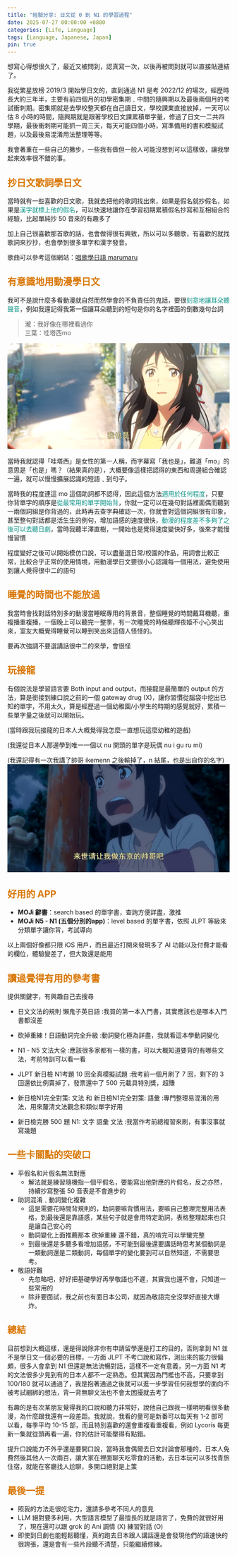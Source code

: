 ```yaml
---
title: "經驗分享: 日文從 0 到 N1 的學習過程"
date: 2025-07-27 00:00:00 +0800
categories: [Life, Language]
tags: [Language, Japanese, Japan]
pin: true
---
```


想寫心得想很久了，最近又被問到，認真寫一次，以後再被問到就可以直接貼連結了。

我從繁星放榜 2019/3 開始學日文的，直到通過 N1 是考 2022/12 的場次，經歷時長大約三年半，主要有前四個月的初學密集期﹑中間的隨興期以及最後兩個月的考試衝刺期。密集期就是去學校整天都在自己讀日文，學校課業直接放掉，一天可以估 8 小時的時間，隨興期就是跟著學校日文課累積單字量，修過了日文一二共四學期，最後衝刺期可能抓一周三天，每天可能四個小時，寫準備用的書和模擬試題，以及最後易混淆用法整理等等。

我會著重在一些自己的撇步，一些我有做但一般人可能沒想到可以這樣做，讓我學起來效率很不錯的事。

<h2 id="jp-song" style="color: #d97706;">抄日文歌詞學日文</h2>

當時就有一些喜歡的日文歌，我就去把他的歌詞找出來，如果是假名就抄假名，如果是<span style="color: #0d9488">漢字就標上他的假名</span>，可以快速地讓你在學習初期累積假名抄寫和互相組合的經驗，比起單純抄 50 音來的有趣多了

加上自己很喜歡那首歌的話，也會做得很有興致，所以可以多聽歌，有喜歡的就找歌詞來抄抄，也會學到很多單字和漢字發音。

歌曲可以參考這個網站：[唱歌學日語 marumaru](https://www.marumaru-x.com/japanese-song)

<h2 id="anime" style="color: #d97706;">有意識地用動漫學日文</h2>

我可不是說什麼多看動漫就自然而然學會的不負責任的鬼話，要很<span style="color: #0d9488">刻意地讓耳朵聽聲音</span>，例如我還記得我第一個讓耳朵聽到的短句是你的名字裡面的倒數幾句台詞

>瀧：我好像在哪裡看過你<br>三葉：哇塔西mo

![我也是](/assets/img/watashimo.png)

當時我就認得「哇塔西」是女性的第一人稱，而字幕寫「我也是」，難道「mo」的意思是「也是」嗎？（結果真的是），大概要像這樣把認得的東西和周邊組合確認一遍，就可以慢慢擴展認識的短語﹑到句子。

當時我的程度連這 mo 這個助詞都不認得，因此這個方法<span style="color: #0d9488">適用於任何程度</span>，只要你背單字的順序是<span style="color: #0d9488">從最常用的單字開始背</span>，你就一定可以在幾句對話裡面偶而聽到一兩個詞組是你背過的，此時再去查字典確認一次，你就會對這個詞組很有印象，甚至整句對話都是活生生的例句，增加語感的速度很快，<span style="color: #0d9488">動漫的程度差不多夠了之後可以去聽日劇</span>，當時我聽半澤直樹，一開始也是覺得速度變快好多，後來才能慢慢習慣

程度變好之後可以開始模仿口說，可以盡量選日常/校園的作品，用詞會比較正常，比較合乎正常的使用情境，用動漫學日文要很小心認識每一個用法，避免使用到讓人覺得很中二的語句

<h2 id="dream" style="color: #d97706;">睡覺的時間也不能放過</h2>

我當時會找對話特別多的動漫當睡眠專用的背景音，整個睡覺的時間戴耳機聽，重複播重複播，一個晚上可以聽完一整季，有一次睡覺的時候聽輝夜姬不小心笑出來，室友大概覺得睡覺可以睡到笑出來這個人怪怪的。

要再次強調不要選講話很中二的來學，會很怪

<h2 id="siritori" style="color: #d97706;">玩接龍</h2>

有個說法是學習語言要 Both input and output，而接龍是最簡單的 output 的方法，算是銜接到練口說之前的一個 gateway drug (X)，讓你習慣從腦袋中挖出已知的單字，不用太久，算是經歷過一個幼稚園/小學生的時期的感覺就好，累積一些單字量之後就可以開始玩。

(當時跟我玩接龍的日本人大概覺得我怎麼一直想玩這麼幼稚的遊戲)

(我還從日本人那邊學到唯一一個以 nu 開頭的單字是玩偶 nu i gu ru mi)

(我還記得有一次我講了帥哥 ikemenn 之後輸掉了，n 結尾，也是出自你的名字)
![ikemen](/assets/img/ikemen.png)

<h2 id="apps" style="color: #d97706;">好用的 APP</h2>

- **MOJi 辭書**：search based 的單字書，查詢方便詳盡，激推
- **MOJi N5 - N1 (五個分別的app)**：level based 的單字書，依照 JLPT 等級來分類單字讓你背，考試導向

以上兩個好像都只限 iOS 用戶，而且最近打開來發現多了 AI 功能以及付費才能看的欄位，體驗變差了，但大致還是能用

<h2 id="books" style="color: #d97706;">讀過覺得有用的參考書</h2>

提供關鍵字，有興趣自己去搜尋

- 日文文法的規則 懶鬼子英日語
:我買的第一本入門書，其實應該也是哪本入門書都沒差

- 砍掉重練！日語動詞完全升級
:動詞變化極為詳盡，我就看這本學動詞變化

- N1 - N5 文法大全
:應該很多家都有一樣的書，可以大概知道要背的有哪些文法，考前特訓可以看一看

- JLPT 新日檢 N1考題 10 回全真模擬試題
:我考前一個月刷了 7 回，剩下的 3 回還依比例賣掉了，發票還中了 500 元載具特別獎，超賺

- 新日檢N1完全對策: 文法 和 新日檢N1完全對策: 語彙
:專門整理易混淆的用法，用來釐清文法觀念和類似單字好用

- 新日檢完勝 500 題 N1: 文字 語彙 文法
:我當作考前總複習來刷，有事沒事就寫幾題

<h2 id="breakpoints" style="color: #d97706;">一些卡關點的突破口</h2>

- 平假名和片假名無法對應
    - 解法就是練習隨機指一個平假名，要能寫出他對應的片假名，反之亦然，持續抄寫整張 50 音表是不會進步的
- 助詞混淆﹑動詞變化複雜
    - 這是需要花時間背規則的，助詞要嘛背慣用法，要嘛自己整理完整用法表格，到最後還是靠語感，某些句子就是會用特定助詞，表格整理起來也只是讓自己安心的
    - 動詞變化上面推薦那本 砍掉重練 還不錯，真的啃完可以學蠻完整
    - 到最後還是多聽多看增加語感，不可能到最後還要講話時思考某個動詞是一類動詞還是二類動詞，每個單字的變化要到可以自然知道，不需要思考。
- 敬語好難
    - 先忽略吧，好好把基礎學好再學敬語也不遲，其實我也還不會，只知道一些常用的
    - 除非要面試，我之前也有面日本公司，就因為敬語完全沒學好直接大爆炸。

<h2 id="summary" style="color: #d97706;">總結</h2>

目前想到大概這樣，還是得說除非你有申請留學還是打工的目的，否則拿到 N1 並不是學日文一個必要的目標，一方面 JLPT 不考口說和寫作，測出來的能力很偏頗，很多人會拿到 N1 但還是無法流暢對話，這樣不一定有意義，另一方面 N1 考的文法很多少見到有的日本人都不一定熟悉。但其實因為門檻也不高，只要拿到 100/180 就可以通過了，我是抱著通過之後就可以進一步學習任何我想學的面向不被考試綑綁的想法，背一背無聊文法也不會太困擾就去考了

有趣的是有次某朋友覺得我的口說和聽力非常好，說他自己跟我一樣明明看很多動漫，為什麼跟我還有一段差距。我就說，我看的量可是新番可以每天有 1-2 部可以看，每季平均 10-15 部，而且特別喜歡的還會重複看重複看，例如 Lycoris 每更新一集就從頭再看一遍，你的估計可能壓得有點錯。

提升口說能力不外乎還是要開口說，當時我會偶爾去日文討論會那種的，日本人免費然後其他人一次兩百，讓大家在裡面聊天吃零食的活動，去日本玩可以多找青旅住宿，就能在客廳找人尬聊，多開口絕對是上策

<h2 id="last-but-not-least" style="color: #d97706;">最後一提</h2>

- 照我的方法走很吃宅力，還請多參考不同人的意見
- LLM 絕對要多利用，大型語言模型了最擅長的就是語言了，免費的就很好用了，現在還可以跟 grok 的 Ani 調情 (X) 練習對話 (O)
- 即使到日劇也能輕鬆聽懂，真的跑去日本跟人講話還是會發現他們的語速快的很誇張，還是會有一些片段聽不清楚，只能繼續修練。
